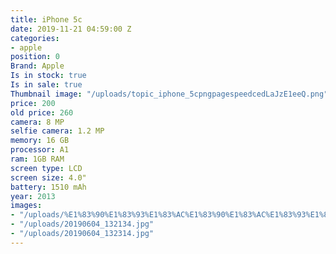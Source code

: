 ```yaml
---
title: iPhone 5c
date: 2019-11-21 04:59:00 Z
categories:
- apple
position: 0
Brand: Apple
Is in stock: true
Is in sale: true
Thumbnail image: "/uploads/topic_iphone_5cpngpagespeedcedLaJzE1eeQ.png"
price: 200
old price: 260
camera: 8 MP
selfie camera: 1.2 MP
memory: 16 GB
processor: A1
ram: 1GB RAM
screen type: LCD
screen size: 4.0"
battery: 1510 mAh
year: 2013
images:
- "/uploads/%E1%83%90%E1%83%93%E1%83%AC%E1%83%90%E1%83%AC%E1%83%93%E1%83%AC%E1%83%93.jpg"
- "/uploads/20190604_132134.jpg"
- "/uploads/20190604_132314.jpg"
---
```


